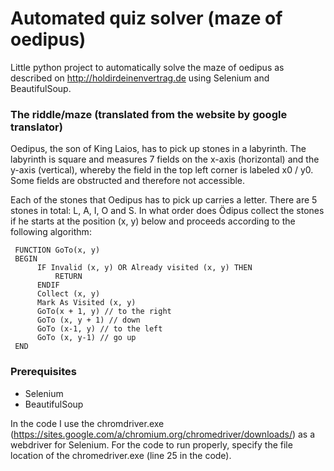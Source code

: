 # Automated quiz solver (maze of oedipus)
Little python project to automatically solve the maze of oedipus as described on http://holdirdeinenvertrag.de using Selenium and BeautifulSoup.

### The riddle/maze (translated from the website by google translator)
Oedipus, the son of King Laios, has to pick up stones in a labyrinth. The labyrinth is square and measures 7 fields on the x-axis (horizontal) and the y-axis (vertical), whereby the field in the top left corner is labeled x0 / y0. Some fields are obstructed and therefore not accessible.

Each of the stones that Oedipus has to pick up carries a letter. There are 5 stones in total: L, A, I, O and S. In what order does Ödipus collect the stones if he starts at the position (x, y) below and proceeds according to the following algorithm:

     FUNCTION GoTo(x, y)
     BEGIN
          IF Invalid (x, y) OR Already visited (x, y) THEN
              RETURN
          ENDIF
          Collect (x, y)
          Mark As Visited (x, y)
          GoTo(x + 1, y) // to the right
          GoTo (x, y + 1) // down
          GoTo (x-1, y) // to the left
          GoTo (x, y-1) // go up
     END

### Prerequisites
* Selenium 
* BeautifulSoup

In the code I use the chromdriver.exe (https://sites.google.com/a/chromium.org/chromedriver/downloads/) as a webdriver for Selenium. For the code to run properly, specify the file location of the chromedriver.exe (line 25 in the code). 
